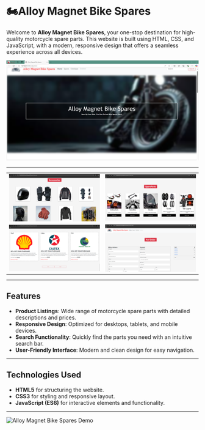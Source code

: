 # 🏍Alloy Magnet Bike Spares

Welcome to **Alloy Magnet Bike Spares**, your one-stop destination for high-quality motorcycle spare parts. This website is built using HTML, CSS, and JavaScript, with a modern, responsive design that offers a seamless experience across all devices.

![Alloy Magnet Bike Spares Screenshot](Screenshot_2024_12_02-1.png)

---

<table>
  <tr>
    <td align="center">
      <img src="Screenshot_2024_12_02-2.png" width="300"/>
      <br/>
      <b></b>
    </td>
    <td align="center">
      <img src="Screenshot_2024_12_02-3.png" alt="Products Page" width="300"/>
      <br/>
      <b></b>
    </td>
  </tr>
  <tr>
    <td align="center">
      <img src="Screenshot_2024_12_02-4.png" alt="Contact Page" width="300"/>
      <br/>
      <b></b>
    </td>
    <td align="center">
      <img src="Screenshot_2024_12_02-5.png" alt="About Us Page" width="300"/>
      <br/>
      <b></b>
    </td>
  </tr>
</table>

---

## Features

- **Product Listings**: Wide range of motorcycle spare parts with detailed descriptions and prices.
- **Responsive Design**: Optimized for desktops, tablets, and mobile devices.
- **Search Functionality**: Quickly find the parts you need with an intuitive search bar.
- **User-Friendly Interface**: Modern and clean design for easy navigation.
  
---

## Technologies Used

- **HTML5** for structuring the website.
- **CSS3** for styling and responsive layout.
- **JavaScript (ES6)** for interactive elements and functionality.

---

![Alloy Magnet Bike Spares Demo](https://media4.giphy.com/media/3oEjI6waLvuReDdpFC/200.gif?cid=6c09b952eayqe8b9plfmlvfaw45e4jeu3kvox8s2nnq2gt0r&ep=v1_internal_gif_by_id&rid=200.gif&ct=g)

